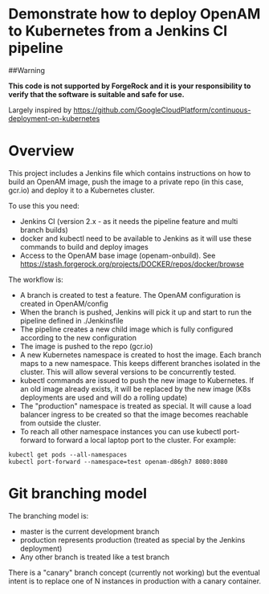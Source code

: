 # Demonstrate how to deploy OpenAM to Kubernetes from a Jenkins CI pipeline 

##Warning

**This code is not supported by ForgeRock and it is your responsibility to verify that the software is suitable and safe for use.**

Largely inspired by https://github.com/GoogleCloudPlatform/continuous-deployment-on-kubernetes 


# Overview 

This project includes a Jenkins file which contains instructions on how to build an OpenAM image, push the image to 
a private repo (in this case, gcr.io) and deploy it to a Kubernetes cluster. 

To use this you need:
* Jenkins CI (version 2.x - as it needs the pipeline feature and multi branch builds)
* docker and kubectl need to be available to Jenkins as it will use these commands to build and deploy images 
* Access to the OpenAM base image (openam-onbuild). See https://stash.forgerock.org/projects/DOCKER/repos/docker/browse

The workflow is:
* A branch is created to test a feature. The OpenAM configuration is created in OpenAM/config
* When the branch is pushed, Jenkins will pick it up and start to run the pipeline defined in ./Jenkinsfile
* The pipeline creates a new child image which is fully configured according to the new configuration
* The image is pushed to the repo (gcr.io)
* A new Kubernetes namespace is created to host the image. Each branch maps to a new namespace. This keeps different branches
isolated in the cluster. This will allow several versions to be concurrently tested.
* kubectl commands are issued to push the new image to Kubernetes. If an old image already exists, it will be replaced by
the new image (K8s deployments are used and will do a rolling update)
* The "production" namespace is treated as special. It will cause a load balancer ingress to be created so
that the image becomes reachable from outside the cluster. 
* To reach all other namespace instances you can use kubectl port-forward to forward a local laptop port
to the cluster.  For example:

```
kubectl get pods --all-namespaces
kubectl port-forward --namespace=test openam-d86gh7 8080:8080
```


# Git branching model

The branching model is:
* master is the current development branch
* production represents production (treated as special by the Jenkins deployment)
* Any other branch is treated like a test branch

There is a "canary" branch concept (currently not working) but the eventual intent is to 
replace one of N instances in production with a canary container.


